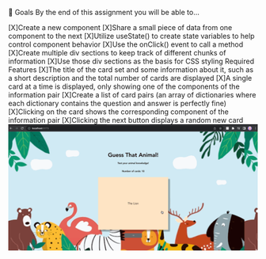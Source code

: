 🎯 Goals
By the end of this assignment you will be able to...

[X]Create a new component
[X]Share a small piece of data from one component to the next
[X]Utilize useState() to create state variables to help control component behavior
[X]Use the onClick() event to call a method
[X]Create multiple div sections to keep track of different chunks of information
[X]Use those div sections as the basis for CSS styling
Required Features
[X]The title of the card set and some information about it, such as a short description and the total number of cards are displayed
[X]A single card at a time is displayed, only showing one of the components of the information pair
[X]Create a list of card pairs (an array of dictionaries where each dictionary contains the question and answer is perfectly fine)
[X]Clicking on the card shows the corresponding component of the information pair
[X]Clicking the next button displays a random new card
![](https://github.com/Temur662/Web102-Project2/blob/main/Project2.gif)
